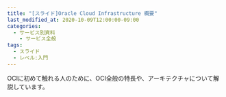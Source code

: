```yaml
---
title: "[スライド]Oracle Cloud Infrastructure 概要"
last_modified_at: 2020-10-09T12:00:00-09:00
categories:
  - サービス別資料
    - サービス全般
tags:
  - スライド
  - レベル:入門
---
```


OCIに初めて触れる人のために、OCI全般の特長や、アーキテクチャについて解説しています。  

<div style="max-width:768px">
<script async class="speakerdeck-embed" data-id="63c6514d88204918bc3e572bd3183589" data-ratio="1.77777777777778" src="//speakerdeck.com/assets/embed.js"></scipt></div>